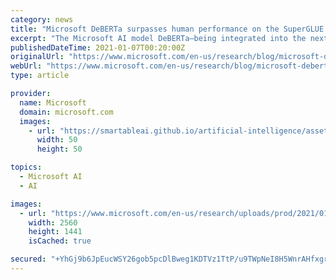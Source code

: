 ```yaml
---
category: news
title: "Microsoft DeBERTa surpasses human performance on the SuperGLUE benchmark"
excerpt: "The Microsoft AI model DeBERTa—being integrated into the next version of Microsoft Turing—set a new state of the art in natural language understanding. Learn how it uses 3 novel techniques to surpass human performance on and top the SuperGLUE leaderboard."
publishedDateTime: 2021-01-07T00:20:00Z
originalUrl: "https://www.microsoft.com/en-us/research/blog/microsoft-deberta-surpasses-human-performance-on-the-superglue-benchmark/"
webUrl: "https://www.microsoft.com/en-us/research/blog/microsoft-deberta-surpasses-human-performance-on-the-superglue-benchmark/"
type: article

provider:
  name: Microsoft
  domain: microsoft.com
  images:
    - url: "https://smartableai.github.io/artificial-intelligence/assets/images/organizations/microsoft.com-50x50.jpg"
      width: 50
      height: 50

topics:
  - Microsoft AI
  - AI

images:
  - url: "https://www.microsoft.com/en-us/research/uploads/prod/2021/01/1400x788_Deberta_nologo_still-scaled.jpg"
    width: 2560
    height: 1441
    isCached: true

secured: "+YhGj9b6JpEucWSY26gob5pcDlBweg1KDTVz1TtP/u9TWpNeI8H5WnrAHfxgrezMkGe1wBqOtNnfOWRHLMjhL/O/CGNO4p4dpa4+lu53UkPDuukC7jx+pzySOFeRCXT/3FET7MsA/kf5aV6OJLOjAfjNOa1BVO97HhliKqupDQgmdc12o+e3uPc6zSplA0DobHYM5axr9NWlJD8K6kBURwVDcwOAB+7dccYhqy9i3d6o7jPxh6kqvM+B0PXSjmPIsSq0Q4oOp+h9MGGofQUGvjTFQz5jUH/pBsJEg0j+lmnJfHKYybpD5fqGVg8YiLJPQc79MZDmb3xawVnHOfLFpGGln6kdRLBrqbCgKNHxQm0=;rUBrYaHduVXICzp3AF5ZHA=="
---
```



